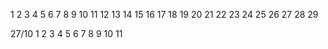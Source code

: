 1
2
3
4
5
6
7
8
9
10
11
12
13
14
15
16
17
18
19
20
21
22
23
24
25
26
27
28
29

27/10
1 2 3 4 5 6 7 8 9 10 11
